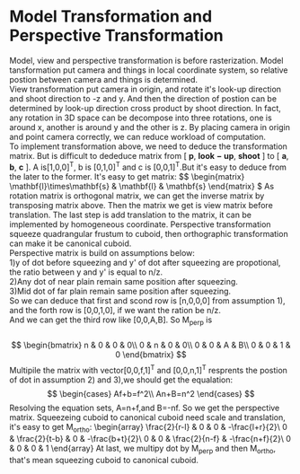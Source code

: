 # Model Transformation and Perspective Transformation
Model, view and perspective transformation is before rasterization.
Model tansformation put camera and things in local coordinate system, so relative postion between camera and things is determined.<br>
View transformation put camera in origin, and rotate it's look-up direction and shoot direction to -z and y. And then the direction of postion can be determined by look-up direction cross product by shoot direction. In fact, any rotation in 3D space can be decompose into three rotations, one is around x, another is around y and the other is z. By placing camera in origin and point camera correctly, we can reduce workload of computation.<br>
To implement transformation above, we need to deduce the transformation matrix. But is difficult to dededuce matrix from \[ $\mathbf{p}$, $\mathbf{look-up}$, $\mathbf{shoot}$ \] to \[ $\mathbf{a}$, $\mathbf{b}$, $\mathbf{c}$ \]. A is\[1,0,0\]<sup>T</sup>, b is \[0,1,0\]<sup>T</sup> and c is \[0,0,1\]<sup>T</sup>.But it's easy to deduce from the later to the former. It's easy to get matrix:
$$
    \begin{matrix}
    \mathbf{l}\times\mathbf{s} & \mathbf{l} & \mathbf{s}
    \end{matrix}
$
As rotation matrix is orthogonal matrix, we can get the inverse matrix by transposing matrix above. Then the matrix we get is view matrix before translation. The last step is add translation to the matrix, it can be implemented by homogeneous coordinate.
Perspective transformation squeeze quadrangular frustum to cuboid, then orthographic transformation can make it be canonical cuboid.<br>
Perspective matrix is build on assumptions below:<br>
    1)y of dot before squeezing and y' of dot after squeezing are propotional, the ratio between y and y' is equal to n/z.<br>
    2)Any dot of near plain remain same position after squeezing.<br>
    3)Mid dot of far plain remain same position after squeezing.<br>
So we can deduce that first and scond row is \[n,0,0,0\] from assumption 1), and the forth row is \[0,0,1,0\], if we want the ration be n/z.<br>
And we can get the third row like \[0,0,A,B\]. So M<sub>perp</sub> is<br>  
$$
    \begin{bmatrix}
    n & 0 & 0 & 0\\
    0 & n & 0 & 0\\
    0 & 0 & A & B\\
    0 & 0 & 1 & 0
    \end{bmatrix}
$$
Multipile the matrix with vector\[0,0,f,1\]<sup>T</sup> and \[0,0,n,1\]<sup>T</sup> resprents the postion of dot in assumption 2) and 3),we should get the equalation:
 $$
\begin{cases}
    Af+b=f^2\\
    An+B=n^2
\end{cases}
 $$
Resolving the equation sets, A=n+f,and B=-nf. So we get the perspective matrix.
Squeezeing cuboid to canonical cuboid need scale and translation, it's easy to get M<sub>ortho</sub>:
\\begin{array}
    \frac{2}{r-l} & 0 & 0 & -\frac{l+r}{2}\\
    0 & \frac{2}{t-b} & 0 & -\frac{b+t}{2}\\
    0 & 0 & \frac{2}{n-f} & -\frac{n+f}{2}\\
    0 & 0 & 0 & 1
\\end{array} 
At last, we multipy dot by M<sub>perp</sub> and then M<sub>ortho</sub>, that's mean squeezing cuboid to canonical cuboid.
